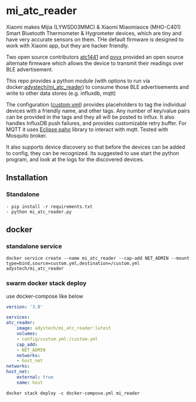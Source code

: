 # mi_atc_reader


Xiaomi makes Mijia (LYWSD03MMC) & Xiaomi Miaomiaoce (MHO-C401) Smart Bluetooth Thermometer & Hygrometer devices, which are tiny and have very accurate sensors on them. THe default firmware is designed to work with Xiaomi app, but they are hacker friendly. 

Two open source contributors [atc1441](https://github.com/pvvx/ATC_MiThermometer) and [pvvx](https://github.com/pvvx/ATC_MiThermometer) provided an open source alternate firmware which allows the device to transmit their readings over BLE advertisement.

This repo provides a python module (with options to run via docker:[adystech/mi_atc_reader](https://hub.docker.com/r/adystech/mi_atc_reader)) to consume  those BLE advertisements and write to other data stores (e.g. influxdb, mqtt)

The configuration ([custom.yml](./custom.yml)) provides placeholders to tag the individual devices with a friendly name, and other tags. Any number of key/value pairs can be provided in the tags and they all will be posted to influx. It also handles InfluxDB push failures, and provides customizable retry buffer. For MQTT it uses [Eclipse paho](https://github.com/eclipse/paho.mqtt.python) library to interact with mqtt. Tested with Mosquito broker.

It also supports device discovery so that before the devices can be added to config, they can be recognized. Its suggested to use start the python program, and look at the logs for the discovered devices.

## Installation
### Standalone
    - pip install -r requirements.txt
    - python mi_atc_reader.py

## docker

### standalone service
`docker service create --name mi_atc_reader --cap-add NET_ADMIN --mount type=bind,source=custom.yml,destination=/custom.yml adystech/mi_atc_reader`

### swarm docker stack deploy
use docker-compose like below

```yml
version: '3.8'

services:
atc_reader:
    image: adystech/mi_atc_reader:latest
    volumes:
    - config/custom.yml:/custom.yml
    cap_add:
    - NET_ADMIN
    networks:
    - host_net
networks:
host_net:
    external: true
    name: host
```

`docker stack deploy -c docker-compose.yml mi_reader`